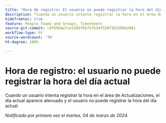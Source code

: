 ```yaml
---
title: "Hora de registro: El usuario no puede registrar la hora del día actual"
description: “Cuando un usuario intenta registrar la hora en el área de Actualizaciones, el día actual aparece atenuado y el usuario no puede registrar la hora del día actual”.
hidefromtoc: true
feature: People Teams and Groups, Timesheets
source-git-commit: c0f69dae7ce1586f6b7e7b34f520f262389e2081
workflow-type: ht
source-wordcount: '76'
ht-degree: 100%

---
```



# Hora de registro: el usuario no puede registrar la hora del día actual

Cuando un usuario intenta registrar la hora en el área de Actualizaciones, el día actual aparece atenuado y el usuario no puede registrar la hora del día actual.

_Notificado por primera vez el martes, 04 de marzo de 2024._
